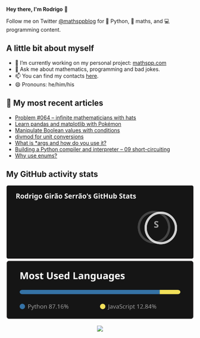 **Hey there, I'm Rodrigo** 👋

Follow me on Twitter [@mathsppblog][twitter] for 🐍 Python, 🧠 maths, and 💻 programming content.


## A little bit about myself

- 🔭 I’m currently working on my personal project: [mathspp.com](https://mathspp.com)
- 💬 Ask me about mathematics, programming and bad jokes.
- 📫 You can find my contacts [here](https://mathspp.com/about#contacts).
- 😄 Pronouns: he/him/his


## 📖 My most recent articles

<!-- BLOG-POST-LIST:START -->
- [Problem #064 – infinite mathematicians with hats](https://mathspp.com/blog/problems/infinite-mathematicians-with-hats)
- [Learn pandas and matplotlib with Pokémon](https://mathspp.com/blog/learn-pandas-and-matplotlib-with-pokemon)
- [Manipulate Boolean values with conditions](https://mathspp.com/blog/manipulate-boolean-values-with-conditions)
- [divmod for unit conversions](https://mathspp.com/blog/divmod-for-unit-conversions)
- [What is *args and how do you use it?](https://mathspp.com/blog/what-is-args-and-how-do-you-use-it)
- [Building a Python compiler and interpreter – 09 short-circuiting](https://mathspp.com/blog/building-a-python-compiler-and-interpreter-09-short-circuiting)
- [Why use enums?](https://mathspp.com/blog/why-use-enums)
<!-- BLOG-POST-LIST:END -->


##  My GitHub activity stats

<!-- Thanks to ofek! -->

<img src="general_stats.svg" alt="GitHub Statistics" loading="lazy">

<img src="language_stats.svg" alt="Top Languages" loading="lazy">

<p align='center'><img src='https://visitor-badge.laobi.icu/badge?page_id=RodrigoGiraoSerrao'></p>

[twitter]: https://twitter.com/mathsppblog
